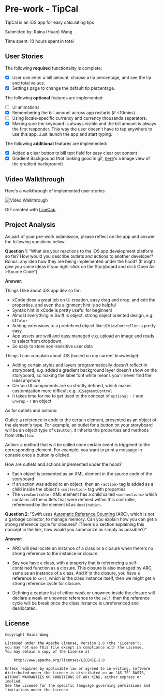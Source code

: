 # Pre-work - TipCal

TipCal is an iOS app for easy calculating tips

Submitted by: Raina (Huan) Wang

Time spent: 10 hours spent in total

## User Stories

The following **required** functionality is complete:

- [x] User can enter a bill amount, choose a tip percentage, and see the tip and total values.
- [x] Settings page to change the default tip percentage.

The following **optional** features are implemented:
- [ ] UI animations
- [x] Remembering the bill amount across app restarts (if <10mins)
- [ ] Using locale-specific currency and currency thousands separators.
- [x] Making sure the keyboard is always visible and the bill amount is always the first responder. This way the user doesn't have to tap anywhere to use this app. Just launch the app and start typing.

The following **additional** features are implemented:

- [x] Added a clear button to bill text field for easy clear out content
- [x] Gradient Background (Not looking good in gif, [here](http://imgur.com/a/LdsJB)'s a image view of the gradient background)

## Video Walkthrough 

Here's a walkthrough of implemented user stories:

![Video Walkthrough](https://user-images.githubusercontent.com/5446130/29244728-abf7f9ee-7f74-11e7-8f7f-451e962f90aa.gif)

GIF created with [LiceCap](http://www.cockos.com/licecap/).

## Project Analysis

As part of your pre-work submission, please reflect on the app and answer the following questions below:

**Question 1**: "What are your reactions to the iOS app development platform so far? How would you describe outlets and actions to another developer? Bonus: any idea how they are being implemented under the hood? (It might give you some ideas if you right-click on the Storyboard and click Open As->Source Code")

**Answer:**

Things I like about iOS app dev so far:
- xCode does a great job on UI creation, easy drag and drop, and edit the properties, and even the alignment hint is so helpful
- Syntax hint in xCode is pretty useful for beginners
- Almost everything in Swift is object, strong object oriented design, e.g. `UIColor`
- Adding extensions to a predefined object like `UIViewController` is pretty easy
- App assets are well and easy managed e.g. upload an image and ready to select from dropdown
- So easy to store non-sensitive user data

Things I can complain about iOS (based on my current knowledge):
- Adding certain styles and layers programmatically doesn't reflect in storyboard, e.g. added a gradient background layer doesn't show on the storyboard, so making the label font white means you'll never find the label anymore
- Certain UI components are so strictly defined, which makes customization more difficult e.g. `UISegmentControl`
- It takes time for me to get used to the concept of `optional` - `?` and `unwrap` - `!` an object

As for outlets and actions:

Outlet: a reference in code to the certain element, presented as an object of the element's type. For example, an outlet for a button on your storyboard will be an object type of `UIButton`, it inherits the properties and methods from `UIButton`.

Action: a method that will be called once certain event is triggered to the corresponding element. For example, you want to print a message in console once a button is clicked.

How are outlets and actions implemented under the hood?
- Each object is presented as an XML element in the source code of the storyboard
- If an action was added to an object, then an `<action>` tag is added as a child inside the object's `<collection>` tag with properties
- The `viewController` XML element has a child called `<connections>` which contains all the outlets that were defined within this controller, referenced by the element id as `destination`.

**Question 2**: "Swift uses [Automatic Reference Counting](https://developer.apple.com/library/content/documentation/Swift/Conceptual/Swift_Programming_Language/AutomaticReferenceCounting.html#//apple_ref/doc/uid/TP40014097-CH20-ID49) (ARC), which is not a garbage collector, to manage memory. Can you explain how you can get a strong reference cycle for closures? (There's a section explaining this concept in the link, how would you summarize as simply as possible?)"

**Answer:**

- ARC will deallocate an instance of a class or a closure when there's no strong reference to the instance or closure.

- Say you have a class, with a property that is referencing a self-contained function as a closure. This closure is also managed by ARC, same as an instance of a class. And if in the closure, you have a reference to `self`, which is the class instance itself, then we might get a strong reference cycle for closure.

- Defining a capture list of either weak or unowned inside the closure will declare a weak or unowned reference to the `self`, then the reference cycle will be break once the class instance is unreferenced and deallocated.


## License

    Copyright Raina Wang

    Licensed under the Apache License, Version 2.0 (the "License");
    you may not use this file except in compliance with the License.
    You may obtain a copy of the License at

        http://www.apache.org/licenses/LICENSE-2.0

    Unless required by applicable law or agreed to in writing, software
    distributed under the License is distributed on an "AS IS" BASIS,
    WITHOUT WARRANTIES OR CONDITIONS OF ANY KIND, either express or implied.
    See the License for the specific language governing permissions and
    limitations under the License.
